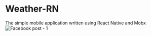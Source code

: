 # Weather-RN
 The simple mobile application written using React Native and Mobx
![Facebook post - 1](https://user-images.githubusercontent.com/55599958/170099947-6269cb2b-44f6-420d-a150-039fc71de38f.png)
